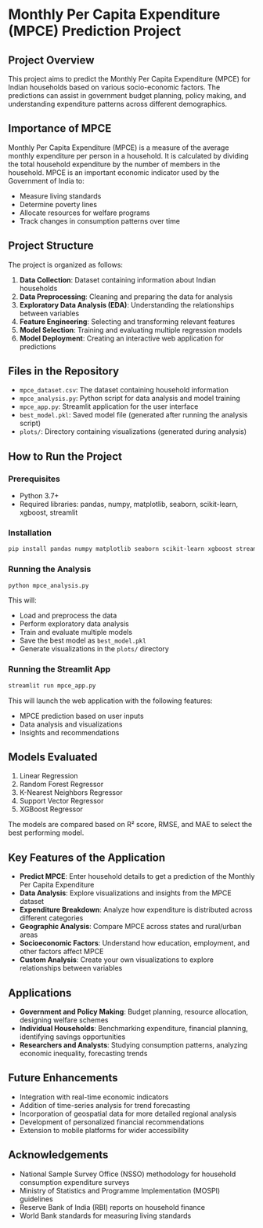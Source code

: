 # Monthly Per Capita Expenditure (MPCE) Prediction Project

## Project Overview
This project aims to predict the Monthly Per Capita Expenditure (MPCE) for Indian households based on various socio-economic factors. The predictions can assist in government budget planning, policy making, and understanding expenditure patterns across different demographics.

## Importance of MPCE
Monthly Per Capita Expenditure (MPCE) is a measure of the average monthly expenditure per person in a household. It is calculated by dividing the total household expenditure by the number of members in the household. MPCE is an important economic indicator used by the Government of India to:
- Measure living standards
- Determine poverty lines
- Allocate resources for welfare programs
- Track changes in consumption patterns over time

## Project Structure
The project is organized as follows:
1. **Data Collection**: Dataset containing information about Indian households
2. **Data Preprocessing**: Cleaning and preparing the data for analysis
3. **Exploratory Data Analysis (EDA)**: Understanding the relationships between variables
4. **Feature Engineering**: Selecting and transforming relevant features
5. **Model Selection**: Training and evaluating multiple regression models
6. **Model Deployment**: Creating an interactive web application for predictions

## Files in the Repository
- `mpce_dataset.csv`: The dataset containing household information
- `mpce_analysis.py`: Python script for data analysis and model training
- `mpce_app.py`: Streamlit application for the user interface
- `best_model.pkl`: Saved model file (generated after running the analysis script)
- `plots/`: Directory containing visualizations (generated during analysis)

## How to Run the Project

### Prerequisites
- Python 3.7+
- Required libraries: pandas, numpy, matplotlib, seaborn, scikit-learn, xgboost, streamlit

### Installation
```bash
pip install pandas numpy matplotlib seaborn scikit-learn xgboost streamlit
```

### Running the Analysis
```bash
python mpce_analysis.py
```
This will:
- Load and preprocess the data
- Perform exploratory data analysis
- Train and evaluate multiple models
- Save the best model as `best_model.pkl`
- Generate visualizations in the `plots/` directory

### Running the Streamlit App
```bash
streamlit run mpce_app.py
```
This will launch the web application with the following features:
- MPCE prediction based on user inputs
- Data analysis and visualizations
- Insights and recommendations

## Models Evaluated
1. Linear Regression
2. Random Forest Regressor
3. K-Nearest Neighbors Regressor
4. Support Vector Regressor
5. XGBoost Regressor

The models are compared based on R² score, RMSE, and MAE to select the best performing model.

## Key Features of the Application
- **Predict MPCE**: Enter household details to get a prediction of the Monthly Per Capita Expenditure
- **Data Analysis**: Explore visualizations and insights from the MPCE dataset
- **Expenditure Breakdown**: Analyze how expenditure is distributed across different categories
- **Geographic Analysis**: Compare MPCE across states and rural/urban areas
- **Socioeconomic Factors**: Understand how education, employment, and other factors affect MPCE
- **Custom Analysis**: Create your own visualizations to explore relationships between variables

## Applications
- **Government and Policy Making**: Budget planning, resource allocation, designing welfare schemes
- **Individual Households**: Benchmarking expenditure, financial planning, identifying savings opportunities
- **Researchers and Analysts**: Studying consumption patterns, analyzing economic inequality, forecasting trends

## Future Enhancements
- Integration with real-time economic indicators
- Addition of time-series analysis for trend forecasting
- Incorporation of geospatial data for more detailed regional analysis
- Development of personalized financial recommendations
- Extension to mobile platforms for wider accessibility

## Acknowledgements
- National Sample Survey Office (NSSO) methodology for household consumption expenditure surveys
- Ministry of Statistics and Programme Implementation (MOSPI) guidelines
- Reserve Bank of India (RBI) reports on household finance
- World Bank standards for measuring living standards